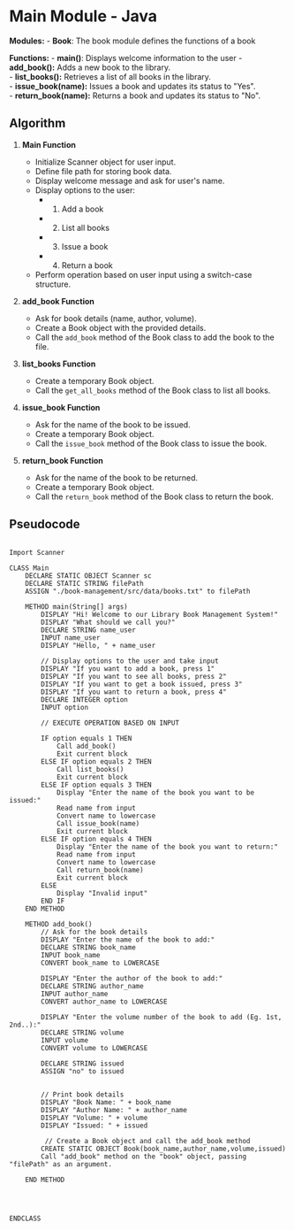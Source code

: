 # Main Module - Java

**Modules:**
    - **Book**: The book module defines the functions of a book

**Functions:**
    - **main()**: Displays welcome information to the user
    - **add_book():** Adds a new book to the library.\
    - **list_books():** Retrieves a list of all books in the library.\
    - **issue_book(name):** Issues a book and updates its status to "Yes".\
    - **return_book(name):** Returns a book and updates its status to "No".

## Algorithm

1. **Main Function**
    - Initialize Scanner object for user input.
    - Define file path for storing book data.
    - Display welcome message and ask for user's name.
    - Display options to the user:
        - 1. Add a book
        - 2. List all books
        - 3. Issue a book
        - 4. Return a book
    - Perform operation based on user input using a switch-case structure.

2. **add_book Function**
    - Ask for book details (name, author, volume).
    - Create a Book object with the provided details.
    - Call the `add_book` method of the Book class to add the book to the file.

3. **list_books Function**
    - Create a temporary Book object.
    - Call the `get_all_books` method of the Book class to list all books.

4. **issue_book Function**
    - Ask for the name of the book to be issued.
    - Create a temporary Book object.
    - Call the `issue_book` method of the Book class to issue the book.

5. **return_book Function**
    - Ask for the name of the book to be returned.
    - Create a temporary Book object.
    - Call the `return_book` method of the Book class to return the book.


## Pseudocode

```

Import Scanner

CLASS Main
    DECLARE STATIC OBJECT Scanner sc
    DECLARE STATIC STRING filePath
    ASSIGN "./book-management/src/data/books.txt" to filePath

    METHOD main(String[] args)
        DISPLAY "Hi! Welcome to our Library Book Management System!"
        DISPLAY "What should we call you?"
        DECLARE STRING name_user
        INPUT name_user
        DISPLAY "Hello, " + name_user

        // Display options to the user and take input
        DISPLAY "If you want to add a book, press 1"
        DISPLAY "If you want to see all books, press 2"
        DISPLAY "If you want to get a book issued, press 3"
        DISPLAY "If you want to return a book, press 4"
        DECLARE INTEGER option
        INPUT option

        // EXECUTE OPERATION BASED ON INPUT

        IF option equals 1 THEN
            Call add_book()
            Exit current block
        ELSE IF option equals 2 THEN
            Call list_books()
            Exit current block
        ELSE IF option equals 3 THEN
            Display "Enter the name of the book you want to be issued:"
            Read name from input
            Convert name to lowercase
            Call issue_book(name)
            Exit current block
        ELSE IF option equals 4 THEN
            Display "Enter the name of the book you want to return:"
            Read name from input
            Convert name to lowercase
            Call return_book(name)
            Exit current block
        ELSE
            Display "Invalid input"
        END IF
    END METHOD

    METHOD add_book()
        // Ask for the book details
        DISPLAY "Enter the name of the book to add:"
        DECLARE STRING book_name
        INPUT book_name
        CONVERT book_name to LOWERCASE
        
        DISPLAY "Enter the author of the book to add:"
        DECLARE STRING author_name
        INPUT author_name
        CONVERT author_name to LOWERCASE
        
        DISPLAY "Enter the volume number of the book to add (Eg. 1st, 2nd..):"
        DECLARE STRING volume
        INPUT volume
        CONVERT volume to LOWERCASE
        
        DECLARE STRING issued
        ASSIGN "no" to issued
        

        // Print book details
        DISPLAY "Book Name: " + book_name
        DISPLAY "Author Name: " + author_name
        DISPLAY "Volume: " + volume
        DISPLAY "Issued: " + issued

         // Create a Book object and call the add_book method
        CREATE STATIC OBJECT Book(book_name,author_name,volume,issued)
        Call "add_book" method on the "book" object, passing "filePath" as an argument.

    END METHOD




ENDCLASS

```

